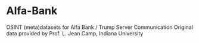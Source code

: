 # Alfa-Bank
OSINT (meta)datasets for Alfa Bank / Trump Server Communication
Original data provided by Prof. L. Jean Camp, Indiana University
